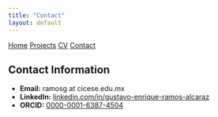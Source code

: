 ```yaml
---
title: "Contact"
layout: default
---
```


<nav class="top-menu">
    <a href="./" class="menu-item">Home</a>
    <a href="./projects" class="menu-item">Projects</a>
    <a href="./cv" class="menu-item">CV</a>
    <a href="./contact" class="menu-item">Contact</a>
</nav>

## Contact Information
- **Email:** ramosg at cicese.edu.mx 
- **LinkedIn:** [linkedin.com/in/gustavo-enrique-ramos-alcaraz](https://www.linkedin.com/in/gustavo-enrique-ramos-alcaraz/)
- **ORCID:** [0000-0001-6387-4504](https://orcid.org/0000-0001-6387-4504)
